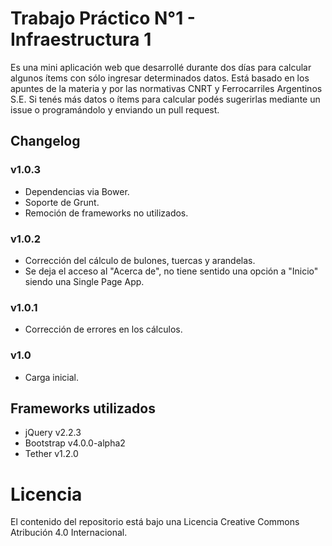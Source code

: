 # Trabajo Práctico N°1 - Infraestructura 1
Es una mini aplicación web que desarrollé durante dos días para calcular algunos ítems con sólo ingresar determinados datos. 
Está basado en los apuntes de la materia y por las normativas CNRT y Ferrocarriles Argentinos S.E. 
Si tenés más datos o ítems para calcular podés sugerirlas mediante un issue o programándolo y enviando un pull request. 

## Changelog

### v1.0.3
* Dependencias via Bower. 
* Soporte de Grunt. 
* Remoción de frameworks no utilizados. 

### v1.0.2
* Corrección del cálculo de bulones, tuercas y arandelas. 
* Se deja el acceso al "Acerca de", no tiene sentido una opción a "Inicio" siendo una Single Page App. 

### v1.0.1
* Corrección de errores en los cálculos. 

### v1.0
* Carga inicial.

## Frameworks utilizados
* jQuery v2.2.3
* Bootstrap v4.0.0-alpha2
* Tether v1.2.0

# Licencia 
El contenido del repositorio está bajo una Licencia Creative Commons Atribución 4.0 Internacional.